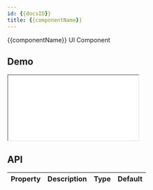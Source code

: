 ```yaml
---
id: {{docsID}}
title: {{componentName}}
---
```


{{componentName}} UI Component

## Demo

<iframe src="/storybook-static/iframe.html?id=components-{{docsID}}--default"></iframe>

## API

| Property | Description | Type | Default |
| --- | --- | --- | --- |

